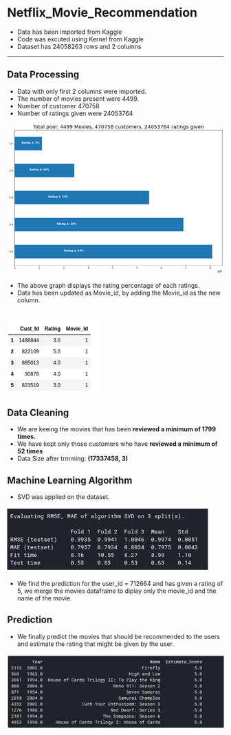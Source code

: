 # Netflix_Movie_Recommendation

- Data has been imported from Kaggle
- Code was excuted using Kernel from Kaggle
- Dataset has 24058263 rows and  2 columns
---
## Data Processing
- Data with only first 2 columns were imported.
- The number of movies present were 4499.
- Number of customer 470758
- Number of ratings given were 24053764

![](/Image/rating.png)

- The above graph displays the rating percentage of each ratings.
- Data has been updated as Movie_id, by adding the Movie_id as the new column.

![](Image/Screenshot%20from%202020-06-19%2018-17-48.png)
---
## Data Cleaning
- We are keeing the movies that has been **reviewed a minimum of 1799 times.**
- We have kept only those customers who have **reviewed a minimum of 52 times**
- Data Size after trmming: **(17337458, 3)**

## Machine Learning Algorithm
- SVD was applied on the dataset.

![](Image/Screenshot%20from%202020-06-19%2018-26-38.png)

- We find the prediction for the user_id = 712664 and has given a rating of 5, we merge the movies dataframe to diplay only the movie_id and the name of the movie.

## Prediction
- We finally predict the movies that should be recommended to the users and estimate the rating that might be given by the user.

![](Image/Screenshot%20from%202020-06-19%2018-32-01.png)



